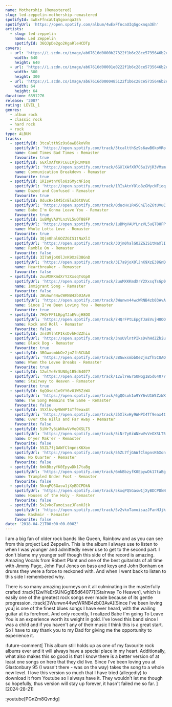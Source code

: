 ```yaml
---
name: Mothership (Remastered)
slug: led-zeppelin-mothership-remastered
spotifyId: 4wExFfncaUIqSgoxnqa3Eh
spotifyUrl: 'https://open.spotify.com/album/4wExFfncaUIqSgoxnqa3Eh'
artists:
  - slug: led-zeppelin
    name: Led Zeppelin
    spotifyId: 36QJpDe2go2KgaRleHCDTp
covers:
  - url: 'https://i.scdn.co/image/ab67616d0000b27322f1b6c28ce5735646b2e569'
    width: 640
    height: 640
  - url: 'https://i.scdn.co/image/ab67616d00001e0222f1b6c28ce5735646b2e569'
    width: 300
    height: 300
  - url: 'https://i.scdn.co/image/ab67616d0000485122f1b6c28ce5735646b2e569'
    width: 64
    height: 64
duration: 6391276
release: '2007'
rating: LEVEL_1
genres:
  - album rock
  - classic rock
  - hard rock
  - rock
type: ALBUM
tracks:
  - spotifyId: 3tcaltthSz9s6awB6koVRo
    spotifyUrl: 'https://open.spotify.com/track/3tcaltthSz9s6awB6koVRo'
    name: Good Times Bad Times - Remaster
    favourite: true
  - spotifyId: 6GXlXAfXR7C6u1VjR3VMsm
    spotifyUrl: 'https://open.spotify.com/track/6GXlXAfXR7C6u1VjR3VMsm'
    name: Communication Breakdown - Remaster
    favourite: true
  - spotifyId: 1RIsAtnYOlo8zGMycNFioq
    spotifyUrl: 'https://open.spotify.com/track/1RIsAtnYOlo8zGMycNFioq'
    name: Dazed and Confused - Remaster
    favourite: true
  - spotifyId: 0ducHx1R45CnEloZ6tUVuC
    spotifyUrl: 'https://open.spotify.com/track/0ducHx1R45CnEloZ6tUVuC'
    name: Babe I'm Gonna Leave You - Remaster
    favourite: true
  - spotifyId: 1uBMgVAUYLnzVL5uQT88FP
    spotifyUrl: 'https://open.spotify.com/track/1uBMgVAUYLnzVL5uQT88FP'
    name: Whole Lotta Love - Remaster
    favourite: true
  - spotifyId: 3Qjm0halGOZZGIS1tNaXlI
    spotifyUrl: 'https://open.spotify.com/track/3Qjm0halGOZZGIS1tNaXlI'
    name: Ramble On - Remaster
    favourite: false
  - spotifyId: 3I7a9joX0lJnK9XzE38GnD
    spotifyUrl: 'https://open.spotify.com/track/3I7a9joX0lJnK9XzE38GnD'
    name: Heartbreaker - Remaster
    favourite: false
  - spotifyId: 2uuMXKKmdXrY2XxsqTsGp0
    spotifyUrl: 'https://open.spotify.com/track/2uuMXKKmdXrY2XxsqTsGp0'
    name: Immigrant Song - Remaster
    favourite: false
  - spotifyId: 3Wunwn44wcWRNB4zb03AvA
    spotifyUrl: 'https://open.spotify.com/track/3Wunwn44wcWRNB4zb03AvA'
    name: Since I've Been Loving You - Remaster
    favourite: true
  - spotifyId: 7HQrFPtLEpgTJaEVujH8OO
    spotifyUrl: 'https://open.spotify.com/track/7HQrFPtLEpgTJaEVujH8OO'
    name: Rock and Roll - Remaster
    favourite: false
  - spotifyId: 3nsUVlntPIksDvhHdZZhiu
    spotifyUrl: 'https://open.spotify.com/track/3nsUVlntPIksDvhHdZZhiu'
    name: Black Dog - Remaster
    favourite: true
  - spotifyId: 3BGwxsmbbOe2jmZfh5CUAO
    spotifyUrl: 'https://open.spotify.com/track/3BGwxsmbbOe2jmZfh5CUAO'
    name: When the Levee Breaks - Remaster
    favourite: true
  - spotifyId: 12wlYeErSUNGg1B5d64077
    spotifyUrl: 'https://open.spotify.com/track/12wlYeErSUNGg1B5d64077'
    name: Stairway to Heaven - Remaster
    favourite: true
  - spotifyId: 6gQOsok1o9YY6vU1W5ZzWX
    spotifyUrl: 'https://open.spotify.com/track/6gQOsok1o9YY6vU1W5ZzWX'
    name: The Song Remains the Same - Remaster
    favourite: false
  - spotifyId: 35XlkvHy9WHPI4Tf9eax4t
    spotifyUrl: 'https://open.spotify.com/track/35XlkvHy9WHPI4Tf9eax4t'
    name: Over the Hills and Far Away - Remaster
    favourite: false
  - spotifyId: 5iNr7y6iWNkwVvVeOXSLT5
    spotifyUrl: 'https://open.spotify.com/track/5iNr7y6iWNkwVvVeOXSLT5'
    name: D'yer Mak'er - Remaster
    favourite: false
  - spotifyId: 55ZL7fjGAWfClmpnsK6Xon
    spotifyUrl: 'https://open.spotify.com/track/55ZL7fjGAWfClmpnsK6Xon'
    name: No Quarter - Remaster
    favourite: false
  - spotifyId: 6mkBbzyfK0EpywDk17taBg
    spotifyUrl: 'https://open.spotify.com/track/6mkBbzyfK0EpywDk17taBg'
    name: Trampled Under Foot - Remaster
    favourite: false
  - spotifyId: 5kxqPQ5Gasw1jXyBDCPDkN
    spotifyUrl: 'https://open.spotify.com/track/5kxqPQ5Gasw1jXyBDCPDkN'
    name: Houses of the Holy - Remaster
    favourite: false
  - spotifyId: 5v2vkoTamoisazJFanHJjk
    spotifyUrl: 'https://open.spotify.com/track/5v2vkoTamoisazJFanHJjk'
    name: Kashmir - Remaster
    favourite: false
date: '2018-04-21T00:00:00.000Z'
---
```

I am a big fan of older rock bands like Queen, Rainbow and as you can see from this project
Led Zeppelin. This is the album I always use to listen to when I was younger and admittedly
never use to get to the second part. I don't blame my younger self though this side of the
record is amazing. Amazing Vocals from Robert Plant and one of the best guitarists of all time
with Jimmy Page, John Paul Jones on bass and keys and John Bonham on drums they were a force
to reckoned with. And when I went back to listen to this side I remembered why.

There is so many amazing journeys on it all culminating in the masterfully crafted
:track[12wlYeErSUNGg1B5d64077][Stairway To Heaven], which is easily one of the greatest rock
songs ever made because of its gentle progression. :track[3Wunwn44wcWRNB4zb03AvA][Since I've been loving you]
is one of the finest blues songs I have ever heard, with the wailing guitar at its forefront.
And only recently, I realized Babe I'm going To Leave You is an experience worth its weight in gold.
I've loved this band since I was a child and if you haven't any of their music I think this
is a great start. So I have to say thank you to my Dad for giving me the opportunity to
experience it.

:future-comment[
  This album still holds up as one of my favourite rock albums ever and it will always
  have a special place in my heart. Additionally, what also makes this so good is that I
  know there is a better version of at least one songs on here that they did live. Since
  I've been loving you at Glastonbury 95 (I wasn't there - was on the way) takes the
  song to a whole new level. I love this version so much that I have tried (allegedly) to
  download it from Youtube so I always have it. They wouldn't let me though so hopefully,
  thus version will stay up forever, it hasn't failed me so far.
][2024-28-21]

:youtube[PGnZm8Qvndg]
